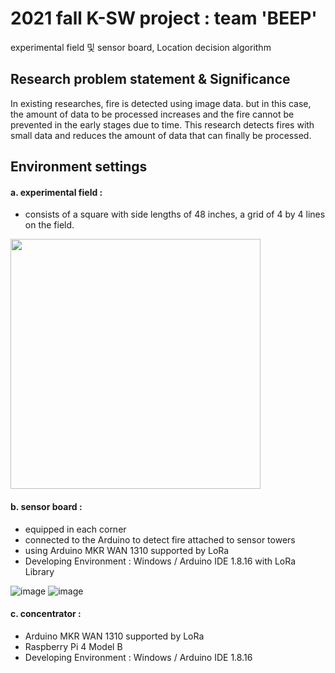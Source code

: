 # 2021 fall K-SW project : team 'BEEP'
experimental field 및 sensor board, Location decision algorithm 

## Research problem statement & Significance
In existing researches, fire is detected using image data. 
but in this case, the amount of data to be processed increases and the fire cannot be prevented in the early stages due to time.
This research detects fires with small data and reduces the amount of data that can finally be processed.


## Environment settings
####  a. experimental field : 
+ consists of a square with side lengths of 48 inches, a grid of 4 by 4 lines on the field.

<img src="https://user-images.githubusercontent.com/68414594/144638993-e1e913e3-b151-4eb4-8126-1b5cd7c4591d.jpg" width="400" height="400"/>

    
####  b. sensor board :
+ equipped in each corner
+ connected to the Arduino to detect fire attached to sensor towers
+ using Arduino MKR WAN 1310 supported by LoRa 
+ Developing Environment : Windows / Arduino IDE 1.8.16 with LoRa Library

![image](https://user-images.githubusercontent.com/68414594/156910571-fb0560d8-b490-432a-a6c7-f2979ba6390d.png)
![image](https://user-images.githubusercontent.com/68414594/156910635-822c2ff4-44d2-4811-8357-765675178903.png)




####  c. concentrator : 
+ Arduino MKR WAN 1310 supported by LoRa
+ Raspberry Pi 4 Model B
+ Developing Environment : Windows / Arduino IDE 1.8.16
